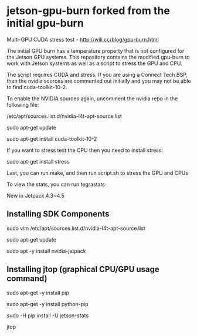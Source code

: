 # jetson-gpu-burn forked from the initial gpu-burn
Multi-GPU CUDA stress test - http://wili.cc/blog/gpu-burn.html

The initial GPU burn has a temperature property that is not configured for the Jetson GPU systems. This repository contains the modified gpu-burn to work with Jetson systems as well as a script to stress the GPU and CPU.

The script requires CUDA and stress. If you are using a Connect Tech BSP, then the nvidia sources are commented out initially and you may not be able to find cuda-toolkit-10-2.


To enable the NVIDIA sources again, uncomment the nvidia repo in the following file:

/etc/apt/sources.list.d/nvidia-l4t-apt-source.list

sudo apt-get update

sudo apt-get install cuda-toolkit-10-2


If you want to stress test the CPU then you need to install stress:

sudo apt-get install stress


Last, you can run make, and then run script.sh to stress the GPU and CPUs

To view the stats, you can run tegrastats

New in Jetpack 4.3~4.5

## Installing SDK Components

sudo vim /etc/apt/sources.list.d/nvidia-l4t-apt-source.list

sudo apt-get update

sudo apt -y install nvidia-jetpack

## Installing jtop (graphical CPU/GPU usage command)

sudo apt-get -y install pip

sudo apt-get -y install python-pip

sudo -H pip install -U jetson-stats

jtop

